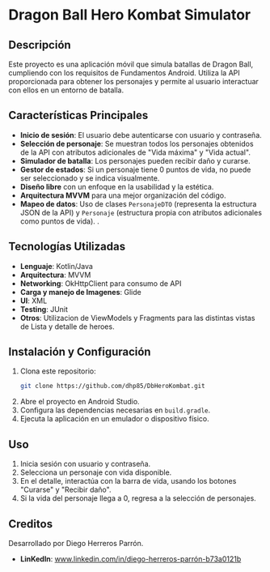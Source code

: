 # Dragon Ball Hero Kombat Simulator

## Descripción
Este proyecto es una aplicación móvil que simula batallas de Dragon Ball, cumpliendo con los requisitos de Fundamentos Android. 
Utiliza la API proporcionada para obtener los personajes y permite al usuario interactuar con ellos en un entorno de batalla.

## Características Principales
- **Inicio de sesión**: El usuario debe autenticarse con usuario y contraseña.
- **Selección de personaje**: Se muestran todos los personajes obtenidos de la API con atributos adicionales de "Vida máxima" y "Vida actual".
- **Simulador de batalla**: Los personajes pueden recibir daño y curarse.
- **Gestor de estados**: Si un personaje tiene 0 puntos de vida, no puede ser seleccionado y se indica visualmente.
- **Diseño libre** con un enfoque en la usabilidad y la estética.
- **Arquitectura MVVM** para una mejor organización del código.
- **Mapeo de datos**: Uso de clases `PersonajeDTO` (representa la estructura JSON de la API) y `Personaje` (estructura propia con atributos adicionales como puntos de vida).
.

## Tecnologías Utilizadas
- **Lenguaje**: Kotlin/Java
- **Arquitectura**: MVVM
- **Networking**: OkHttpClient para consumo de API
- **Carga y manejo de Imagenes**: Glide
- **UI**: XML
- **Testing**: JUnit
- **Otros**: Utilizacion de ViewModels y Fragments para las distintas vistas de Lista y detalle de heroes.

## Instalación y Configuración
1. Clona este repositorio:
   ```bash
   git clone https://github.com/dhp85/DbHeroKombat.git
   ```
2. Abre el proyecto en Android Studio.
3. Configura las dependencias necesarias en `build.gradle`.
4. Ejecuta la aplicación en un emulador o dispositivo físico.

## Uso
1. Inicia sesión con usuario y contraseña.
2. Selecciona un personaje con vida disponible.
3. En el detalle, interactúa con la barra de vida, usando los botones "Curarse" y "Recibir daño".
4. Si la vida del personaje llega a 0, regresa a la selección de personajes.

## Creditos
Desarrollado por Diego Herreros Parrón. 
- **LinKedln**: www.linkedin.com/in/diego-herreros-parrón-b73a0121b

